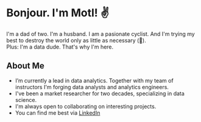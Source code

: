# Bonjour. I'm Motl! ✌️ 

I'm a dad of two. I'm a husband. I am a pasionate cyclist. And I'm trying my best to destroy the world only as little as necessary (🌱).  
Plus: I'm a data dude. That's why I'm here.  

## About Me

- I’m currently a lead in data analytics. Together with my team of instructors I'm forging data analysts and analytics engineers.  
- I've been a market researcher for two decades, specializing in data science.
- I'm always open to collaborating on interesting projects.
- You can find me best via [LinkedIn](https://www.linkedin.com/in/mmotl/)
<!--
## Some tech stack:

- Programming: mainly in Python
- Databases: SQL, PostgreSQL, Valentina
- Engineering: dbt, GCP
- Tools: git, Github, VS Code, Tableau
- Machine Learning: Scikit-learn, statsmodels

<!--

![mmotl's GitHub stats](https://github-readme-stats.vercel.app/api?username=mmotl&show_icons=true&theme=radical)


## 🛠️ Technologies & Tools

- Programming Languages: Python, JavaScript, Java, C++
- Web Development: HTML, CSS, React, Node.js
- Databases: MySQL, MongoDB
- Tools: Git, Docker, Kubernetes, VS Code


## 📂 Projects

Here are some of my notable projects:

- [Project 1](https://github.com/mmotl/project1): Brief description of Project 1
- [Project 2](https://github.com/mmotl/project2): Brief description of Project 2
- [Project 3](https://github.com/mmotl/project3): Brief description of Project 3

---

Thanks for visiting my profile! Feel free to check out my repositories and get in touch if you'd like to collaborate.



<!--
**mmotl/mmotl** is a ✨ _special_ ✨ repository because its `README.md` (this file) appears on your GitHub profile.

Here are some ideas to get you started:

- 🔭 I’m currently working on ...
- 🌱 I’m currently learning ...
- 👯 I’m looking to collaborate on ...
- 🤔 I’m looking for help with ...
- 💬 Ask me about ...
- 📫 How to reach me: ...
- 😄 Pronouns: ...
- ⚡ Fun fact: ...
-->
